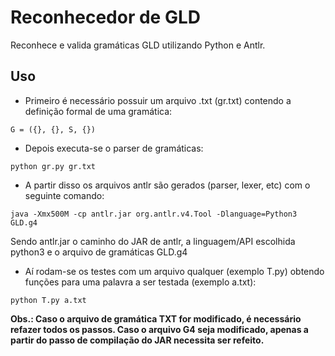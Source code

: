 # Reconhecedor de GLD
Reconhece e valida gramáticas GLD utilizando Python e Antlr.

## Uso

- Primeiro é necessário possuir um arquivo .txt (gr.txt) contendo a definição formal de uma gramática:
```
G = ({}, {}, S, {})
```
- Depois executa-se o parser de gramáticas:
```
python gr.py gr.txt
```
- A partir disso os arquivos antlr são gerados (parser, lexer, etc) com o seguinte comando:
```
java -Xmx500M -cp antlr.jar org.antlr.v4.Tool -Dlanguage=Python3 GLD.g4
```
Sendo antlr.jar o caminho do JAR de antlr, a linguagem/API escolhida python3 e o arquivo de gramáticas GLD.g4

- Aí rodam-se os testes com um arquivo qualquer (exemplo T.py) obtendo funções para uma palavra a ser testada (exemplo a.txt):
```
python T.py a.txt
```

**Obs.: Caso o arquivo de gramática TXT for modificado, é necessário refazer todos os passos. Caso o arquivo G4 seja modificado, apenas a partir do passo de compilação do JAR necessita ser refeito.**
